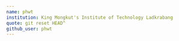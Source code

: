 ```yaml
---
name: phwt
institution: King Mongkut's Institute of Technology Ladkrabang
quote: git reset HEAD^
github_user: phwt
---
```

